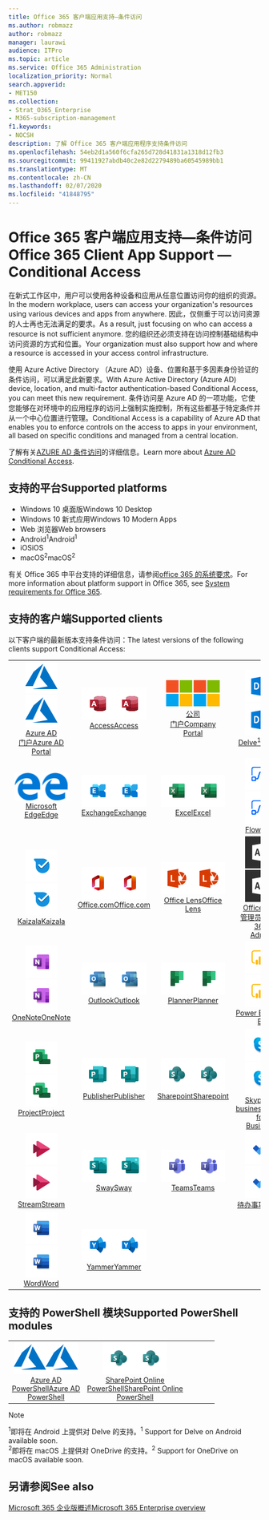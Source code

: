 ```yaml
---
title: Office 365 客户端应用支持—条件访问
ms.author: robmazz
author: robmazz
manager: laurawi
audience: ITPro
ms.topic: article
ms.service: Office 365 Administration
localization_priority: Normal
search.appverid:
- MET150
ms.collection:
- Strat_O365_Enterprise
- M365-subscription-management
f1.keywords:
- NOCSH
description: 了解 Office 365 客户端应用程序支持条件访问
ms.openlocfilehash: 54eb2d1a560f6cfa265d728d41831a1318d12fb3
ms.sourcegitcommit: 99411927abdb40c2e82d2279489ba60545989bb1
ms.translationtype: MT
ms.contentlocale: zh-CN
ms.lasthandoff: 02/07/2020
ms.locfileid: "41848795"
---
```

# <a name="office-365-client-app-support--conditional-access"></a><span data-ttu-id="ba1bf-103">Office 365 客户端应用支持—条件访问</span><span class="sxs-lookup"><span data-stu-id="ba1bf-103">Office 365 Client App Support — Conditional Access</span></span>

<span data-ttu-id="ba1bf-104">在新式工作区中，用户可以使用各种设备和应用从任意位置访问你的组织的资源。</span><span class="sxs-lookup"><span data-stu-id="ba1bf-104">In the modern workplace, users can access your organization's resources using various devices and apps from anywhere.</span></span> <span data-ttu-id="ba1bf-105">因此，仅侧重于可以访问资源的人士再也无法满足的要求。</span><span class="sxs-lookup"><span data-stu-id="ba1bf-105">As a result, just focusing on who can access a resource is not sufficient anymore.</span></span> <span data-ttu-id="ba1bf-106">您的组织还必须支持在访问控制基础结构中访问资源的方式和位置。</span><span class="sxs-lookup"><span data-stu-id="ba1bf-106">Your organization must also support how and where a resource is accessed in your access control infrastructure.</span></span>

<span data-ttu-id="ba1bf-107">使用 Azure Active Directory （Azure AD）设备、位置和基于多因素身份验证的条件访问，可以满足此新要求。</span><span class="sxs-lookup"><span data-stu-id="ba1bf-107">With Azure Active Directory (Azure AD) device, location, and multi-factor authentication-based Conditional Access, you can meet this new requirement.</span></span> <span data-ttu-id="ba1bf-108">条件访问是 Azure AD 的一项功能，它使您能够在对环境中的应用程序的访问上强制实施控制，所有这些都基于特定条件并从一个中心位置进行管理。</span><span class="sxs-lookup"><span data-stu-id="ba1bf-108">Conditional Access is a capability of Azure AD that enables you to enforce controls on the access to apps in your environment, all based on specific conditions and managed from a central location.</span></span>

<span data-ttu-id="ba1bf-109">了解有关[AZURE AD 条件访问](https://docs.microsoft.com/azure/active-directory/conditional-access/)的详细信息。</span><span class="sxs-lookup"><span data-stu-id="ba1bf-109">Learn more about [Azure AD Conditional Access](https://docs.microsoft.com/azure/active-directory/conditional-access/).</span></span>

## <a name="supported-platforms"></a><span data-ttu-id="ba1bf-110">支持的平台</span><span class="sxs-lookup"><span data-stu-id="ba1bf-110">Supported platforms</span></span>

 - <span data-ttu-id="ba1bf-111">Windows 10 桌面版</span><span class="sxs-lookup"><span data-stu-id="ba1bf-111">Windows 10 Desktop</span></span>
 - <span data-ttu-id="ba1bf-112">Windows 10 新式应用</span><span class="sxs-lookup"><span data-stu-id="ba1bf-112">Windows 10 Modern Apps</span></span>
 - <span data-ttu-id="ba1bf-113">Web 浏览器</span><span class="sxs-lookup"><span data-stu-id="ba1bf-113">Web browsers</span></span>
 - <span data-ttu-id="ba1bf-114">Android<sup>1</sup></span><span class="sxs-lookup"><span data-stu-id="ba1bf-114">Android<sup>1</sup></span></span>
 - <span data-ttu-id="ba1bf-115">iOS</span><span class="sxs-lookup"><span data-stu-id="ba1bf-115">iOS</span></span>
 - <span data-ttu-id="ba1bf-116">macOS<sup>2</sup></span><span class="sxs-lookup"><span data-stu-id="ba1bf-116">macOS<sup>2</sup></span></span>

<span data-ttu-id="ba1bf-117">有关 Office 365 中平台支持的详细信息，请参阅[office 365 的系统要求](https://products.office.com/office-system-requirements)。</span><span class="sxs-lookup"><span data-stu-id="ba1bf-117">For more information about platform support in Office 365, see [System requirements for Office 365](https://products.office.com/office-system-requirements).</span></span>

## <a name="supported-clients"></a><span data-ttu-id="ba1bf-118">支持的客户端</span><span class="sxs-lookup"><span data-stu-id="ba1bf-118">Supported clients</span></span>

<span data-ttu-id="ba1bf-119">以下客户端的最新版本支持条件访问：</span><span class="sxs-lookup"><span data-stu-id="ba1bf-119">The latest versions of the following clients support Conditional Access:</span></span>

| | | | | | |
|:---:|:---:|:---:|:---:|:---:|:---:|
| <span data-ttu-id="ba1bf-120">![Azure 图标](media/o365-azure-64x64.png)</span><span class="sxs-lookup"><span data-stu-id="ba1bf-120">![Azure icon](media/o365-azure-64x64.png)</span></span> <br> [<span data-ttu-id="ba1bf-121">Azure AD <br>门户</span><span class="sxs-lookup"><span data-stu-id="ba1bf-121">Azure AD <br> Portal </span></span>](https://azure.microsoft.com/features/azure-portal/) | <span data-ttu-id="ba1bf-122">![Access 图标](media/o365-access-64x64.png)</span><span class="sxs-lookup"><span data-stu-id="ba1bf-122">![Access icon](media/o365-access-64x64.png)</span></span> <br> [<span data-ttu-id="ba1bf-123">Access</span><span class="sxs-lookup"><span data-stu-id="ba1bf-123">Access</span></span>](https://products.office.com/access) | <span data-ttu-id="ba1bf-124">![公司门户图标](media/o365-microsoft-64x64.png)</span><span class="sxs-lookup"><span data-stu-id="ba1bf-124">![Company portal icon](media/o365-microsoft-64x64.png)</span></span> <br> [<span data-ttu-id="ba1bf-125">公司<br>门户</span><span class="sxs-lookup"><span data-stu-id="ba1bf-125">Company <br> Portal </span></span>](https://docs.microsoft.com/intune-user-help/sign-in-to-the-company-portal)  | <span data-ttu-id="ba1bf-126">![Delve 图标](media/o365-delve-64x64.png)</span><span class="sxs-lookup"><span data-stu-id="ba1bf-126">![Delve icon](media/o365-delve-64x64.png)</span></span> <br> [<span data-ttu-id="ba1bf-127">Delve<sup>1</sup></span><span class="sxs-lookup"><span data-stu-id="ba1bf-127">Delve<sup>1</sup></span></span>](https://products.office.com/business/intelligent-search) | <span data-ttu-id="ba1bf-128">![Dynamics 365 图标](media/o365-dynamics365-64x64.png)</span><span class="sxs-lookup"><span data-stu-id="ba1bf-128">![Dynamics 365 icon](media/o365-dynamics365-64x64.png)</span></span> <br> [<span data-ttu-id="ba1bf-129">Dynamics 365</span><span class="sxs-lookup"><span data-stu-id="ba1bf-129">Dynamics 365</span></span>](https://dynamics.microsoft.com) 
| <span data-ttu-id="ba1bf-130">![边缘图标](media/o365-edge-64x64.png)</span><span class="sxs-lookup"><span data-stu-id="ba1bf-130">![Edge icon](media/o365-edge-64x64.png)</span></span> <br> [<span data-ttu-id="ba1bf-131">Microsoft Edge</span><span class="sxs-lookup"><span data-stu-id="ba1bf-131">Edge</span></span>](https://www.microsoft.com/windows/microsoft-edge) | <span data-ttu-id="ba1bf-132">![Exchange 图标](media/o365-exchange-64x64.png)</span><span class="sxs-lookup"><span data-stu-id="ba1bf-132">![Exchange icon](media/o365-exchange-64x64.png)</span></span> <br> [<span data-ttu-id="ba1bf-133">Exchange</span><span class="sxs-lookup"><span data-stu-id="ba1bf-133">Exchange</span></span>](https://products.office.com/exchange/exchange-online) | <span data-ttu-id="ba1bf-134">![Excel 图标](media/o365-excel-64x64.png)</span><span class="sxs-lookup"><span data-stu-id="ba1bf-134">![Excel icon](media/o365-excel-64x64.png)</span></span> <br> [<span data-ttu-id="ba1bf-135">Excel</span><span class="sxs-lookup"><span data-stu-id="ba1bf-135">Excel</span></span>](https://products.office.com/excel) | <span data-ttu-id="ba1bf-136">![Flow 图标](media/o365-flow-64x64.png)</span><span class="sxs-lookup"><span data-stu-id="ba1bf-136">![Flow icon](media/o365-flow-64x64.png)</span></span> <br> [<span data-ttu-id="ba1bf-137">Flow</span><span class="sxs-lookup"><span data-stu-id="ba1bf-137">Flow</span></span>](https://flow.microsoft.com) | <span data-ttu-id="ba1bf-138">![Forms 图标](media/o365-forms-64x64.png)</span><span class="sxs-lookup"><span data-stu-id="ba1bf-138">![Forms icon](media/o365-forms-64x64.png)</span></span> <br> [<span data-ttu-id="ba1bf-139">Forms</span><span class="sxs-lookup"><span data-stu-id="ba1bf-139">Forms</span></span>](https://flow.microsoft.com/connectors/shared_microsoftforms/microsoft-forms/) 
| <span data-ttu-id="ba1bf-140">![Kaizala 图标](media/o365-kaizala-64x64.png)</span><span class="sxs-lookup"><span data-stu-id="ba1bf-140">![Kaizala icon](media/o365-kaizala-64x64.png)</span></span> <br> [<span data-ttu-id="ba1bf-141">Kaizala</span><span class="sxs-lookup"><span data-stu-id="ba1bf-141">Kaizala</span></span>](https://products.office.com/en/business/microsoft-kaizala) | <span data-ttu-id="ba1bf-142">![Office.com 图标](media/o365-office-64x64.png)</span><span class="sxs-lookup"><span data-stu-id="ba1bf-142">![Office.com icon](media/o365-office-64x64.png)</span></span> <br> [<span data-ttu-id="ba1bf-143">Office.com</span><span class="sxs-lookup"><span data-stu-id="ba1bf-143">Office.com</span></span>](https://www.office.com/) | <span data-ttu-id="ba1bf-144">![镜头图标](media/o365-lens-64x64.png)</span><span class="sxs-lookup"><span data-stu-id="ba1bf-144">![Lens icon](media/o365-lens-64x64.png)</span></span> <br> [<span data-ttu-id="ba1bf-145">Office Lens</span><span class="sxs-lookup"><span data-stu-id="ba1bf-145">Office Lens</span></span>](https://www.microsoft.com/p/office-lens/9wzdncrfj3t8?activetab=pivot%3Aoverviewtab) | <span data-ttu-id="ba1bf-146">![Office 365 管理员图标](media/o365-o365admin-64x64.png)</span><span class="sxs-lookup"><span data-stu-id="ba1bf-146">![Office 365 Admin icon](media/o365-o365admin-64x64.png)</span></span> <br> [<span data-ttu-id="ba1bf-147">Office 365 <br>管理员</span><span class="sxs-lookup"><span data-stu-id="ba1bf-147">Office 365 <br> Admin</span></span>](https://products.office.com/business/manage-office-365-admin-app) | <span data-ttu-id="ba1bf-148">![OneDrive for Business 图标](media/o365-OneDrive-64x64.png)</span><span class="sxs-lookup"><span data-stu-id="ba1bf-148">![OneDrive for Business icon](media/o365-OneDrive-64x64.png)</span></span> <br> [<span data-ttu-id="ba1bf-149">OneDrive<sup>2</sup></span><span class="sxs-lookup"><span data-stu-id="ba1bf-149">OneDrive<sup>2</sup></span></span>](https://products.office.com/onedrive-for-business/online-cloud-storage) 
| <span data-ttu-id="ba1bf-150">![OneNote 图标](media/o365-OneNote-64x64.png)</span><span class="sxs-lookup"><span data-stu-id="ba1bf-150">![OneNote icon](media/o365-OneNote-64x64.png)</span></span> <br> [<span data-ttu-id="ba1bf-151">OneNote</span><span class="sxs-lookup"><span data-stu-id="ba1bf-151">OneNote</span></span>](https://products.office.com/onenote) | <span data-ttu-id="ba1bf-152">![Outlook 图标](media/o365-outlook-64x64.png)</span><span class="sxs-lookup"><span data-stu-id="ba1bf-152">![Outlook icon](media/o365-outlook-64x64.png)</span></span> <br> [<span data-ttu-id="ba1bf-153">Outlook</span><span class="sxs-lookup"><span data-stu-id="ba1bf-153">Outlook</span></span>](https://products.office.com/outlook) | <span data-ttu-id="ba1bf-154">![Planner 图标](media/o365-planner-64x64.png)</span><span class="sxs-lookup"><span data-stu-id="ba1bf-154">![Planner icon](media/o365-planner-64x64.png)</span></span> <br> [<span data-ttu-id="ba1bf-155">Planner</span><span class="sxs-lookup"><span data-stu-id="ba1bf-155">Planner</span></span>](https://products.office.com/business/task-management-software) | <span data-ttu-id="ba1bf-156">![PowerBI 图标](media/o365-powerbi-64x64.png)</span><span class="sxs-lookup"><span data-stu-id="ba1bf-156">![PowerBI icon](media/o365-powerbi-64x64.png)</span></span> <br> [<span data-ttu-id="ba1bf-157">Power BI</span><span class="sxs-lookup"><span data-stu-id="ba1bf-157">Power BI</span></span>](https://powerbi.microsoft.com) | <span data-ttu-id="ba1bf-158">![PowerPoint 图标](media/o365-powerpoint-64x64.png)</span><span class="sxs-lookup"><span data-stu-id="ba1bf-158">![PowerPoint icon](media/o365-powerpoint-64x64.png)</span></span> <br> [<span data-ttu-id="ba1bf-159">PowerPoint</span><span class="sxs-lookup"><span data-stu-id="ba1bf-159">PowerPoint</span></span>](https://products.office.com/powerpoint) 
| <span data-ttu-id="ba1bf-160">![Project 图标](media/o365-project-64x64.png)</span><span class="sxs-lookup"><span data-stu-id="ba1bf-160">![Project icon](media/o365-project-64x64.png)</span></span> <br> [<span data-ttu-id="ba1bf-161">Project</span><span class="sxs-lookup"><span data-stu-id="ba1bf-161">Project</span></span>](https://products.office.com/project) | <span data-ttu-id="ba1bf-162">![Publisher 图标](media/o365-publisher-64x64.png)</span><span class="sxs-lookup"><span data-stu-id="ba1bf-162">![Publisher icon](media/o365-publisher-64x64.png)</span></span> <br> [<span data-ttu-id="ba1bf-163">Publisher</span><span class="sxs-lookup"><span data-stu-id="ba1bf-163">Publisher</span></span>](https://products.office.com/publisher) | <span data-ttu-id="ba1bf-164">![SharePoint 图标](media/o365-sharepoint-64x64.png)</span><span class="sxs-lookup"><span data-stu-id="ba1bf-164">![SharePoint icon](media/o365-sharepoint-64x64.png)</span></span> <br> [<span data-ttu-id="ba1bf-165">Sharepoint</span><span class="sxs-lookup"><span data-stu-id="ba1bf-165">Sharepoint</span></span>](https://products.office.com/sharepoint) | <span data-ttu-id="ba1bf-166">![Skype for Business 图标](media/o365-skypeforbusiness-64x64.png)</span><span class="sxs-lookup"><span data-stu-id="ba1bf-166">![Skype for Business icon](media/o365-skypeforbusiness-64x64.png)</span></span> <br> [<span data-ttu-id="ba1bf-167">Skype for <br> business</span><span class="sxs-lookup"><span data-stu-id="ba1bf-167">Skype for <br> Business</span></span>](https://www.skype.com/business/) | <span data-ttu-id="ba1bf-168">![粘滞便笺图标](media/o365-stickynotes-64x64.png)</span><span class="sxs-lookup"><span data-stu-id="ba1bf-168">![Sticky Notes icon](media/o365-stickynotes-64x64.png)</span></span> <br> [<span data-ttu-id="ba1bf-169">粘滞便笺</span><span class="sxs-lookup"><span data-stu-id="ba1bf-169">Sticky Notes</span></span>](https://www.microsoft.com/p/microsoft-sticky-notes/9nblggh4qghw) 
| <span data-ttu-id="ba1bf-170">![Stream 图标](media/o365-stream-64x64.png)</span><span class="sxs-lookup"><span data-stu-id="ba1bf-170">![Stream icon](media/o365-stream-64x64.png)</span></span> <br> [<span data-ttu-id="ba1bf-171">Stream</span><span class="sxs-lookup"><span data-stu-id="ba1bf-171">Stream</span></span>](https://stream.microsoft.com) | <span data-ttu-id="ba1bf-172">![Sway 图标](media/o365-sway-64x64.png)</span><span class="sxs-lookup"><span data-stu-id="ba1bf-172">![Sway icon](media/o365-sway-64x64.png)</span></span> <br> [<span data-ttu-id="ba1bf-173">Sway</span><span class="sxs-lookup"><span data-stu-id="ba1bf-173">Sway</span></span>](https://sway.com) | <span data-ttu-id="ba1bf-174">![Teams 图标](media/o365-teams-64x64.png)</span><span class="sxs-lookup"><span data-stu-id="ba1bf-174">![Teams icon](media/o365-teams-64x64.png)</span></span> <br> [<span data-ttu-id="ba1bf-175">Teams</span><span class="sxs-lookup"><span data-stu-id="ba1bf-175">Teams</span></span>](https://products.office.com/microsoft-teams/group-chat-software) | <span data-ttu-id="ba1bf-176">![To Do 图标](media/o365-todo-64x64.png)</span><span class="sxs-lookup"><span data-stu-id="ba1bf-176">![To Do icon](media/o365-todo-64x64.png)</span></span> <br> [<span data-ttu-id="ba1bf-177">待办事项</span><span class="sxs-lookup"><span data-stu-id="ba1bf-177">To Do</span></span>](https://todo.microsoft.com) | <span data-ttu-id="ba1bf-178">![Visio 图标](media/o365-visio-64x64.png)</span><span class="sxs-lookup"><span data-stu-id="ba1bf-178">![Visio icon](media/o365-visio-64x64.png)</span></span> <br> [<span data-ttu-id="ba1bf-179">Visio</span><span class="sxs-lookup"><span data-stu-id="ba1bf-179">Visio</span></span>](https://products.office.com/visio/flowchart-software) 
| <span data-ttu-id="ba1bf-180">![Word 图标](media/o365-word-64x64.png)</span><span class="sxs-lookup"><span data-stu-id="ba1bf-180">![Word icon](media/o365-word-64x64.png)</span></span> <br> [<span data-ttu-id="ba1bf-181">Word</span><span class="sxs-lookup"><span data-stu-id="ba1bf-181">Word</span></span>](https://products.office.com/word) | <span data-ttu-id="ba1bf-182">![Yammer 图标](media/o365-yammer-64x64.png)</span><span class="sxs-lookup"><span data-stu-id="ba1bf-182">![Yammer icon](media/o365-yammer-64x64.png)</span></span> <br> [<span data-ttu-id="ba1bf-183">Yammer</span><span class="sxs-lookup"><span data-stu-id="ba1bf-183">Yammer</span></span>](https://products.office.com/yammer/yammer-overview)

## <a name="supported-powershell-modules"></a><span data-ttu-id="ba1bf-184">支持的 PowerShell 模块</span><span class="sxs-lookup"><span data-stu-id="ba1bf-184">Supported PowerShell modules</span></span>

| | | | | | |
|:---:|:---:|:---:|:---:|:---:|:---:|
| <span data-ttu-id="ba1bf-185">![Azure 图标](media/o365-azure-64x64.png)</span><span class="sxs-lookup"><span data-stu-id="ba1bf-185">![Azure icon](media/o365-azure-64x64.png)</span></span> <br> [<span data-ttu-id="ba1bf-186">Azure AD <br> PowerShell</span><span class="sxs-lookup"><span data-stu-id="ba1bf-186">Azure AD <br> PowerShell</span></span>](https://docs.microsoft.com/powershell/azure/active-directory/overview?view=azureadps-2.0) | <span data-ttu-id="ba1bf-187">![SharePoint 图标](media/o365-sharepoint-64x64.png)</span><span class="sxs-lookup"><span data-stu-id="ba1bf-187">![SharePoint icon](media/o365-sharepoint-64x64.png)</span></span> <br> [<span data-ttu-id="ba1bf-188">SharePoint Online <br> PowerShell</span><span class="sxs-lookup"><span data-stu-id="ba1bf-188">SharePoint Online <br> PowerShell</span></span>](https://docs.microsoft.com/powershell/sharepoint/sharepoint-online/connect-sharepoint-online)

> [!NOTE]
> <span data-ttu-id="ba1bf-189"><sup>1</sup>即将在 Android 上提供对 Delve 的支持。</span><span class="sxs-lookup"><span data-stu-id="ba1bf-189"><sup>1</sup> Support for Delve on Android available soon.</span></span> <br>
> <span data-ttu-id="ba1bf-190"><sup>2</sup>即将在 macOS 上提供对 OneDrive 的支持。</span><span class="sxs-lookup"><span data-stu-id="ba1bf-190"><sup>2</sup> Support for OneDrive on macOS available soon.</span></span>

## <a name="see-also"></a><span data-ttu-id="ba1bf-191">另请参阅</span><span class="sxs-lookup"><span data-stu-id="ba1bf-191">See also</span></span>

[<span data-ttu-id="ba1bf-192">Microsoft 365 企业版概述</span><span class="sxs-lookup"><span data-stu-id="ba1bf-192">Microsoft 365 Enterprise overview</span></span>](https://docs.microsoft.com/microsoft-365/enterprise/microsoft-365-overview)
